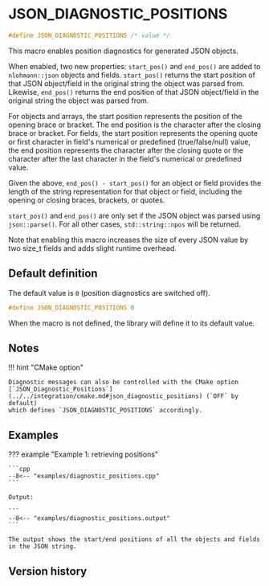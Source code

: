 # JSON_DIAGNOSTIC_POSITIONS

```cpp
#define JSON_DIAGNOSTIC_POSITIONS /* value */
```

This macro enables position diagnostics for generated JSON objects.

When enabled, two new properties: `start_pos()` and `end_pos()` are added to `nlohmann::json` objects and fields. `start_pos()` returns the start position of
that JSON object/field in the original string the object was parsed from. Likewise, `end_pos()` returns the end position of that JSON object/field in the
original string the object was parsed from.

For objects and arrays, the start position represents the position of the opening brace or bracket. The end position is the character after the closing
brace or bracket. For fields, the start position represents the opening quote or first character in field's numerical or predefined (true/false/null) value,
the end position represents the character after the closing quote or the character after the last character in the field's numerical or predefined value.

Given the above, `end_pos() - start_pos()` for an object or field provides the length of the string representation for that object or field, including the
opening or closing braces, brackets, or quotes.

`start_pos()` and `end_pos()` are only set if the JSON object was parsed using `json::parse()`. For all other cases, `std::string::npos` will be returned.

Note that enabling this macro increases the size of every JSON value by two size_t fields and adds
slight runtime overhead.

## Default definition

The default value is `0` (position diagnostics are switched off).

```cpp
#define JSON_DIAGNOSTIC_POSITIONS 0
```

When the macro is not defined, the library will define it to its default value.

## Notes

!!! hint "CMake option"

    Diagnostic messages can also be controlled with the CMake option
    [`JSON_Diagnostic_Positions`](../../integration/cmake.md#json_diagnostic_positions) (`OFF` by default)
    which defines `JSON_DIAGNOSTIC_POSITIONS` accordingly.

## Examples

??? example "Example 1: retrieving positions"

    ```cpp
    --8<-- "examples/diagnostic_positions.cpp"
    ```
    
    Output:

    ```
    --8<-- "examples/diagnostic_positions.output"
    ```

    The output shows the start/end positions of all the objects and fields in the JSON string.
## Version history

